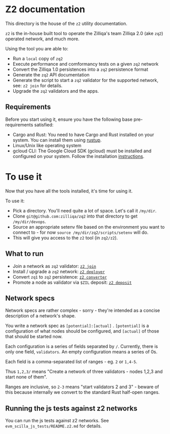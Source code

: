 # Z2 documentation

This directory is the house of the `z2` utility documentation.

`z2` is the in-house built tool to operate the Zilliqa's team Zilliqa 2.0 (ake `zq2`) operated network, and much more.

Using the tool you are able to:
- Run a `local` copy of `zq2`
- Execute performance and comformancy tests on a given `zq2` network
- Convert the Zilliqa 1.0 persistences into a `zq2` persistence format
- Generate the `zq2` API documentation
- Generate the script to start a `zq2` validator for the supported network, see: `z2 join` for details.
- Upgrade the `zq2` validators and the apps.

## Requirements

Before you start using it, ensure you have the following base pre-requirements satisfied:

- Cargo and Rust: You need to have Cargo and Rust installed on your system. You can install them using [rustup](https://rustup.sh).
- Linux/Unix like operating system
- gcloud CLI: The Google Cloud SDK (gcloud) must be installed and configured on your system. Follow the installation [instructions](https://cloud.google.com/sdk/docs/install).

# To use it

Now that you have all the tools installed, it's time for using it.

To use it:

 * Pick a directory. You'll need quite a lot of space. Let's call it `/my/dir`.
 * Clone `git@github.com:zilliqa/zq2` into that directory to get `/my/dir/devops`.
 * Source an appropriate setenv file based on the environment you want to connect to - for now `source /my/dir/zq2/scripts/setenv` will do.
 * This will give you access to the `z2` tool (in `zq2/z2`).

## What to run

- Join a network as `zq2` validator: [`z2 join`](./join.md)
- Install / upgrade a `zq2` network: [`z2 deployer`](./deployer.md)
- Convert `zq1` to `zq2` persistence: [`z2 converter` ](./converter.md)
- Promote a node as validator via `$ZIL` deposit: [`z2 deposit` ](./deposit.md)

## Network specs

Network specs are rather complex - sorry - they're intended as a concise description of a network's shape.

You write a network spec as `[potential]:[actual]` . `[potential]` is a configuration of what nodes should be configured, and `[actual]` of those that should be started now.

Each configuration is a series of fields separated by `/`. Currently, there is only one field, `validators`. An empty configuration means a series of 0s.

Each field is a comma-separated list of ranges - eg. `2` or `1,4-5`.

Thus `1,2,3/` means "Create a network of three validators - nodes 1,2,3 and start none of them".

Ranges are inclusive, so `2-3` means "start validators 2 and 3" - beware of this because internally we convert to the standard Rust half-open ranges.

## Running the js tests against z2 networks

You can run the js tests against z2 networks. See `evm_scilla_js_tests/README.z2.md` for details.


